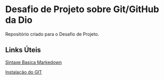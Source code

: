 # Desafio de Projeto sobre Git/GitHub da Dio    
Repositório criado para o Desafio de Projeto.

## Links Úteis
[Sintaxe Basica Markedown](https://markdownguide.org/basic-syntax/)

[Instalação do GIT](https://git-scm.com)
